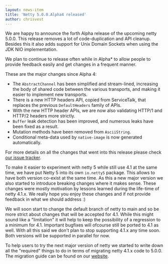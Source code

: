 ```yaml
---
layout: news-item
title: 'Netty 5.0.0.Alpha4 released'
author: chrisvest
---
```


We are happy to announce the forth Alpha release of the upcoming netty 5.0.0. This release removes a lot of code-duplication and API cleanup. Besides this it also adds support for Unix Domain Sockets when using the JDK NIO implementation. 

We plan to continue to release often while in Alpha* to allow people to provide feedback easily and get changes in a frequent manner.

These are the major changes since Alpha 4:

* The `AbstractChannel` has been simplified and stream-lined, increasing the body of shared code between the various transports, and making it easier to implement new transports.
* There is a new HTTP headers API, copied from ServiceTalk, that replaces the previous `DefaultHeaders` family of APIs.
* With the new HTTP header APIs, we are now also validating HTTP/1 and HTTP/2 headers more strictly.
* `Buffer` leak detection has been improved, and numerous leaks have been fixed as a result.
* Mutation methods have been removed from `AsciiString`.
* Conditional meta-data used by `native-image` is now generated automatically.

For more details on all the changes that went into this release please check [our issue tracker](https://github.com/netty/netty/milestone/260?closed=1).

To make it easier to experiment with netty 5 while still use 4.1 at the same time, we have put Netty 5 into its own `io.netty5` package. This allows to have both version co-exist at the same time. As this a new major version we also started to introduce breaking changes where it makes sense. These changes were mostly motivation by lessons learned during the life-time of netty 4.1.x. We really hope you enjoy these changes and if not provide feedback in what we should address :)

We will soon start to change the default branch of netty to main and so be more strict about changes that will be accepted for 4.1. While this might sound like a "limitation" it will  help to keep the possibility of a regression to a minimum for 4.1. Important bugfixes will ofcourse still be ported to 4.1 as well.  With all this said we don't plan to stop supporting 4.1.x any time soon. Both versions will be supported in parallel for now.

To help users to try the next major version of netty we started to write down all the "required" things to do in terms of migrating netty 4.1.x code to 5.0.0. The migration guide can be found on our [website](https://github.com/netty/netty/wiki/Netty-5-Migration-Guide).